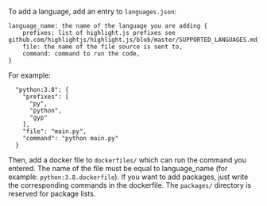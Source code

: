 To add a language, add an entry to `languages.json`:
```
language_name: the name of the language you are adding {
    prefixes: list of highlight.js prefixes see github.com/highlightjs/highlight.js/blob/master/SUPPORTED_LANGUAGES.md,
    file: the name of the file source is sent to,
    command: command to run the code,
}
```
For example:
```
  "python:3.8": {
    "prefixes": [
      "py",
      "python",
      "gyp"
    ],
    "file": "main.py",
    "command": "python main.py"
  }
```
Then, add a docker file to `dockerfiles/` which can run the command you entered. The name of the file must be equal to language_name (for example: `python:3.8.dockerfile`). If you want to add packages, just write the corresponding commands in the dockerfile. The `packages/` directory is reserved for package lists. 